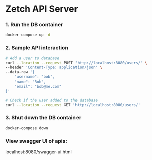 # Zetch API Server

### 1. Run the DB container
```bash
docker-compose up -d
```

### 2. Sample API interaction
```bash
# Add a user to database
curl --location --request POST 'http://localhost:8080/users/' \
--header 'Content-Type: application/json' \
--data-raw '{
    "username": "bob",
    "name": "Bob",
    "email": "bob@me.com"
}'

# Check if the user added to the database
curl --location --request GET 'http://localhost:8080/users/'
```

### 3. Shut down the DB container
```bash
docker-compose down
```
### View swagger UI of apis: 
localhost:8080/swagger-ui.html